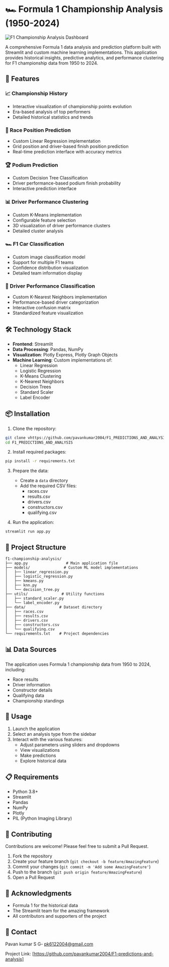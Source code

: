 # 🏎️ Formula 1 Championship Analysis (1950-2024)

<img src="https://th.bing.com/th/id/OIP.4z9ecvV_YD9lVcVCyGXoogHaEK?w=1600&h=900&rs=1&pid=ImgDetMain" alt="F1 Championship Analysis Dashboard" />

A comprehensive Formula 1 data analysis and prediction platform built with Streamlit and custom machine learning implementations. This application provides historical insights, predictive analytics, and performance clustering for F1 championship data from 1950 to 2024.

## 🌟 Features

### 📈 Championship History
- Interactive visualization of championship points evolution
- Era-based analysis of top performers
- Detailed historical statistics and trends



### 🏁 Race Position Prediction
- Custom Linear Regression implementation
- Grid position and driver-based finish position prediction
- Real-time prediction interface with accuracy metrics



### 🏆 Podium Prediction
- Custom Decision Tree Classification
- Driver performance-based podium finish probability
- Interactive prediction interface

### 📊 Driver Performance Clustering
- Custom K-Means implementation
- Configurable feature selection
- 3D visualization of driver performance clusters
- Detailed cluster analysis

### 🏎️ F1 Car Classification
- Custom image classification model
- Support for multiple F1 teams
- Confidence distribution visualization
- Detailed team information display

### 👥 Driver Performance Classification
- Custom K-Nearest Neighbors implementation
- Performance-based driver categorization
- Interactive confusion matrix
- Standardized feature visualization

## 🛠️ Technology Stack

- **Frontend**: Streamlit
- **Data Processing**: Pandas, NumPy
- **Visualization**: Plotly Express, Plotly Graph Objects
- **Machine Learning**: Custom implementations of:
  - Linear Regression
  - Logistic Regression
  - K-Means Clustering
  - K-Nearest Neighbors
  - Decision Trees
  - Standard Scaler
  - Label Encoder

## 📦 Installation

1. Clone the repository:
```bash
git clone vhttps://github.com/pavankumar2004/F1_PREDICTIONS_AND_ANALYSIS.git
cd F1_PREDICTIONS_AND_ANALYSIS
```

2. Install required packages:
```bash
pip install -r requirements.txt
```

3. Prepare the data:
   - Create a `data` directory
   - Add the required CSV files:
     - races.csv
     - results.csv
     - drivers.csv
     - constructors.csv
     - qualifying.csv

4. Run the application:
```bash
streamlit run app.py
```

## 📁 Project Structure

```
f1-championship-analysis/
├── app.py                 # Main application file
├── models/               # Custom ML model implementations
│   ├── linear_regression.py
│   ├── logistic_regression.py
│   ├── kmeans.py
│   ├── knn.py
│   └── decision_tree.py
├── utils/               # Utility functions
│   ├── standard_scaler.py
│   └── label_encoder.py
├── data/               # Dataset directory
│   ├── races.csv
│   ├── results.csv
│   ├── drivers.csv
│   ├── constructors.csv
│   └── qualifying.csv
└── requirements.txt    # Project dependencies
```

## 📊 Data Sources

The application uses Formula 1 championship data from 1950 to 2024, including:
- Race results
- Driver information
- Constructor details
- Qualifying data
- Championship standings

## 🚀 Usage

1. Launch the application
2. Select an analysis type from the sidebar
3. Interact with the various features:
   - Adjust parameters using sliders and dropdowns
   - View visualizations
   - Make predictions
   - Explore historical data

## 📋 Requirements

- Python 3.8+
- Streamlit
- Pandas
- NumPy
- Plotly
- PIL (Python Imaging Library)

## 🤝 Contributing

Contributions are welcome! Please feel free to submit a Pull Request.

1. Fork the repository
2. Create your feature branch (`git checkout -b feature/AmazingFeature`)
3. Commit your changes (`git commit -m 'Add some AmazingFeature'`)
4. Push to the branch (`git push origin feature/AmazingFeature`)
5. Open a Pull Request

## 🙏 Acknowledgments

- Formula 1 for the historical data
- The Streamlit team for the amazing framework
- All contributors and supporters of the project

## 📧 Contact

Pavan kumar S G- pk6122004@gmail.com

Project Link: [https://github.com/pavankumar2004/F1-predictions-and-analysis]
